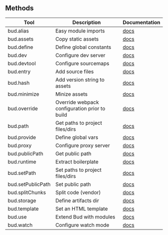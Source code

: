 ## Methods

| Tool              | Description                                   | Documentation                                                                 |
| ----------------- | --------------------------------------------- | ----------------------------------------------------------------------------- |
| bud.alias         | Easy module imports                           | [docs](https://github.com/roots/bud/tree/stable/docs/config/alias.md)         |
| bud.assets        | Copy static assets                            | [docs](https://github.com/roots/bud/tree/stable/docs/config/assets.md)        |
| bud.define        | Define global constants                       | [docs](https://github.com/roots/bud/tree/stable/docs/config/define.md)        |
| bud.dev           | Configure dev server                          | [docs](https://github.com/roots/bud/tree/stable/docs/config/dev.md)           |
| bud.devtool       | Configure sourcemaps                          | [docs](https://github.com/roots/bud/tree/stable/docs/config/devtool.md)       |
| bud.entry         | Add source files                              | [docs](https://github.com/roots/bud/tree/stable/docs/config/entry.md)         |
| bud.hash          | Add version string to assets                  | [docs](https://github.com/roots/bud/tree/stable/docs/config/hash.md)          |
| bud.minimize      | Minize assets                                 | [docs](https://github.com/roots/bud/tree/stable/docs/config/minimize.md)      |
| bud.override      | Override webpack configuration prior to build | [docs](https://github.com/roots/bud/tree/stable/docs/config/override.md)      |
| bud.path          | Get paths to project files/dirs               | [docs](https://github.com/roots/bud/tree/stable/docs/config/path.md)          |
| bud.provide       | Define global vars                            | [docs](https://github.com/roots/bud/tree/stable/docs/config/provide.md)       |
| bud.proxy         | Configure proxy server                        | [docs](https://github.com/roots/bud/tree/stable/docs/config/proxy.md)         |
| bud.publicPath    | Get public path                               | [docs](https://github.com/roots/bud/tree/stable/docs/config/publicPath.md)    |
| bud.runtime       | Extract boilerplate                           | [docs](https://github.com/roots/bud/tree/stable/docs/config/runtime.md)       |
| bud.setPath       | Set paths to project files/dirs               | [docs](https://github.com/roots/bud/tree/stable/docs/config/setPath.md)       |
| bud.setPublicPath | Set public path                               | [docs](https://github.com/roots/bud/tree/stable/docs/config/setPublicPath.md) |
| bud.splitChunks   | Split code (vendor)                           | [docs](https://github.com/roots/bud/tree/stable/docs/config/vendor.md)        |
| bud.storage       | Define artifacts dir                          | [docs](https://github.com/roots/bud/tree/stable/docs/config/storage.md)       |
| bud.template      | Set an HTML template                          | [docs](https://github.com/roots/bud/tree/stable/docs/config/template.md)      |
| bud.use           | Extend Bud with modules                       | [docs](https://github.com/roots/bud/tree/stable/docs/config/use.md)           |
| bud.watch         | Configure watch mode                          | [docs](https://github.com/roots/bud/tree/stable/docs/config/watch.md)         |

